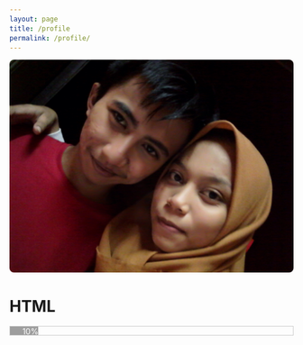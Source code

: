 ```yaml
---
layout: page
title: /profile
permalink: /profile/
---
```

<div>
  <style>
    .w3-grey,.w3-hover-grey:hover,.w3-gray,.w3-hover-gray:hover{text-align:right!important;color:#fff!important;background-color:#9e9e9e!important}
    .xborder{border:1px solid #ccc!important}
  </style>
  <img style="border-radius: 8px;" alt="Aing dan bebeb" src="https://raw.githubusercontent.com/N74NK/N74NK.github.io/master/_images/1585582795-picsay.jpg" />

  <h1>HTML</h1>
  <div class="xborder">
    <div style="height:15px;width:10%" class="w3-grey">10%</div>
  </div>

<div>
